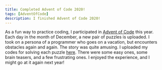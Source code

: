 ```yaml
---
title: Completed Advent of Code 2020!
tags: [AdventOfCode]
description: I finished Advent of Code 2020!
---
```


As a fun way to practice coding, I participated in [Advent of Code](https://adventofcode.com/2020/about) this year. Each day in the month of December, a new pair of puzzles is uploaded. I took on a persona of a programmer who goes on a vacation, but encounters obstacles again and again. The story was quite amusing. I uploaded my codes for solving each puzzle [here](https://github.com/raehoonj/advent-of-code-2020). There were some easy ones, some brain teasers, and a few frustrating ones. I enjoyed the experience, and I might go at it again next year!
